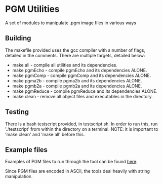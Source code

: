 # PGM Utilities

A set of modules to manipulate .pgm image files in various ways 

## Building

The makefile provided uses the gcc compiler with a number of flags, detailed in the comments. There are multiple targets, detailed below:

 - make all - compile all utilities and its dependencies.
 - make pgmEcho - compile pgmEcho and its dependencies ALONE.
 - make pgmComp - compile pgmComp and its dependencies ALONE.
 - make pgma2b - compile pgma2b and its dependencies ALONE.
 - make pgmb2a - compile pgmb2a and its dependencies ALONE.
 - make pgmReduce - compile pgmReduce and its dependencies ALONE.
 - make clean - remove all object files and executables in the directory.

## Testing

There is a bash testscript provided, in testscript.sh. In order to run this, run './testscript' from within the directory on a terminal. NOTE: it is important to 'make clean' and 'make all' before this.

## Example files

Examples of PGM files to run through the tool can be found [here](https://people.sc.fsu.edu/~jburkardt/data/pgma/pgma.html).

Since PGM files are encoded in ASCII, the tools deal heavily with string manipulation.
